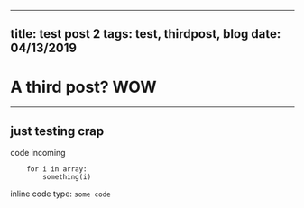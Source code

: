 ----
title: test post 2
tags: test, thirdpost, blog
date: 04/13/2019
----

# A third post? WOW

---

## just testing crap

code incoming
```
    for i in array:
        something(i)
```

inline code type:
`some code`
